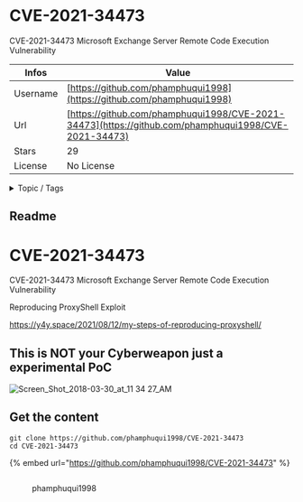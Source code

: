 # CVE-2021-34473

CVE-2021-34473 Microsoft Exchange Server Remote Code Execution Vulnerability

| Infos    | Value                                                              |
| -------- | -------------------------------------------------------------------|
| Username | [https://github.com/phamphuqui1998](https://github.com/phamphuqui1998) |
| Url      | [https://github.com/phamphuqui1998/CVE-2021-34473](https://github.com/phamphuqui1998/CVE-2021-34473)                                               |
| Stars    | 29                                                          |
| License  | No License                                                        |

<details>

<summary>Topic / Tags</summary>



</details>

## Readme

# CVE-2021-34473
CVE-2021-34473 Microsoft Exchange Server Remote Code Execution Vulnerability

Reproducing ProxyShell Exploit 

https://y4y.space/2021/08/12/my-steps-of-reproducing-proxyshell/

## This is NOT your Cyberweapon just a experimental PoC
![Screen_Shot_2018-03-30_at_11 34 27_AM](https://user-images.githubusercontent.com/42712921/129538461-dbcfdc59-c4a2-4162-865c-7181cbacb25a.jpg)



## Get the content

```
git clone https://github.com/phamphuqui1998/CVE-2021-34473
cd CVE-2021-34473
```

{% embed url="https://github.com/phamphuqui1998/CVE-2021-34473" %}

<figure><img src="https://avatars.githubusercontent.com/u/22283229?v=4" alt=""><figcaption><p>phamphuqui1998</p></figcaption></figure>
